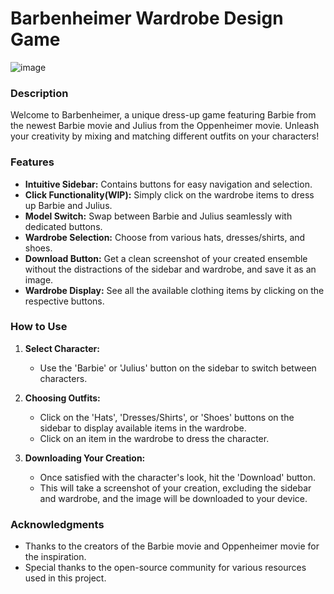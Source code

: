 # Barbenheimer Wardrobe Design Game

![image](https://github.com/andvarna99/barbenheimer_wardrobe_game/assets/118487667/99181550-9054-4b20-8558-a0a269d95a37)

### Description

Welcome to Barbenheimer, a unique dress-up game featuring Barbie from the newest Barbie movie and Julius from the Oppenheimer movie. Unleash your creativity by mixing and matching different outfits on your characters!

### Features

* **Intuitive Sidebar:** Contains buttons for easy navigation and selection.
* **Click Functionality(WIP):** Simply click on the wardrobe items to dress up Barbie and Julius.
* **Model Switch:** Swap between Barbie and Julius seamlessly with dedicated buttons.
* **Wardrobe Selection:** Choose from various hats, dresses/shirts, and shoes.
* **Download Button:** Get a clean screenshot of your created ensemble without the distractions of the sidebar and wardrobe, and save it as an image.
* **Wardrobe Display:** See all the available clothing items by clicking on the respective buttons.

### How to Use

1. **Select Character:**
    * Use the 'Barbie' or 'Julius' button on the sidebar to switch between characters.
     
2. **Choosing Outfits:**
    * Click on the 'Hats', 'Dresses/Shirts', or 'Shoes' buttons on the sidebar to display available items in the wardrobe.
    * Click on an item in the wardrobe to dress the character.
     
3. **Downloading Your Creation:**
    * Once satisfied with the character's look, hit the 'Download' button.
    * This will take a screenshot of your creation, excluding the sidebar and wardrobe, and the image will be downloaded to your device.

### Acknowledgments

* Thanks to the creators of the Barbie movie and Oppenheimer movie for the inspiration.
* Special thanks to the open-source community for various resources used in this project.
